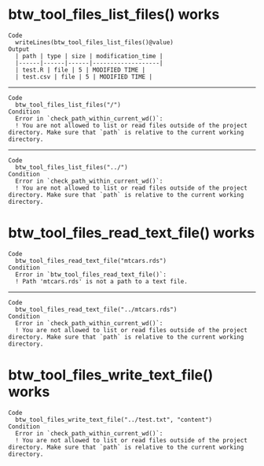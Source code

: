 # btw_tool_files_list_files() works

    Code
      writeLines(btw_tool_files_list_files()@value)
    Output
      | path | type | size | modification_time |
      |------|------|------|-------------------|
      | test.R | file | 5 | MODIFIED TIME |
      | test.csv | file | 5 | MODIFIED TIME |

---

    Code
      btw_tool_files_list_files("/")
    Condition
      Error in `check_path_within_current_wd()`:
      ! You are not allowed to list or read files outside of the project directory. Make sure that `path` is relative to the current working directory.

---

    Code
      btw_tool_files_list_files("../")
    Condition
      Error in `check_path_within_current_wd()`:
      ! You are not allowed to list or read files outside of the project directory. Make sure that `path` is relative to the current working directory.

# btw_tool_files_read_text_file() works

    Code
      btw_tool_files_read_text_file("mtcars.rds")
    Condition
      Error in `btw_tool_files_read_text_file()`:
      ! Path 'mtcars.rds' is not a path to a text file.

---

    Code
      btw_tool_files_read_text_file("../mtcars.rds")
    Condition
      Error in `check_path_within_current_wd()`:
      ! You are not allowed to list or read files outside of the project directory. Make sure that `path` is relative to the current working directory.

# btw_tool_files_write_text_file() works

    Code
      btw_tool_files_write_text_file("../test.txt", "content")
    Condition
      Error in `check_path_within_current_wd()`:
      ! You are not allowed to list or read files outside of the project directory. Make sure that `path` is relative to the current working directory.

